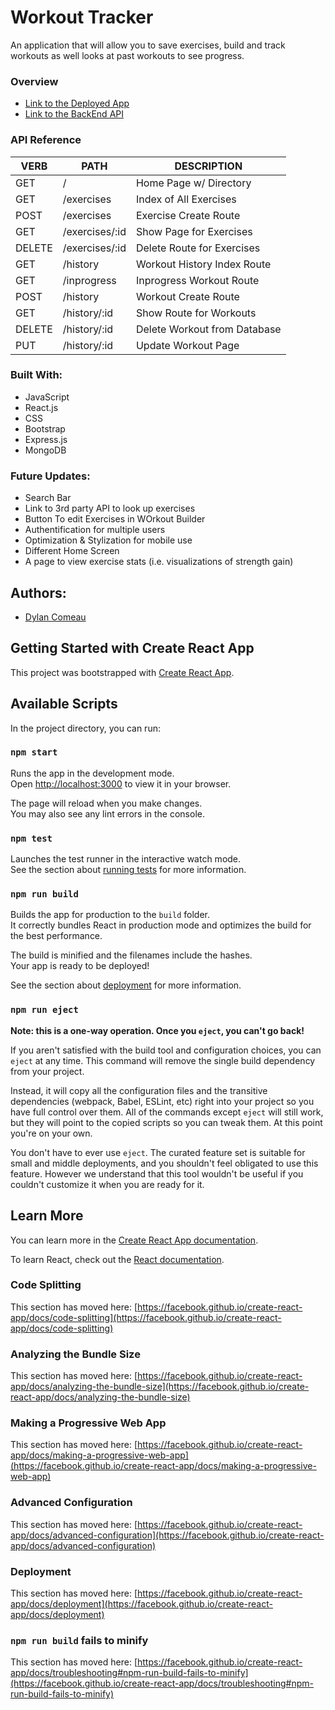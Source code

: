# Workout Tracker
An application that will allow you to save exercises, build and track workouts as well looks at past workouts to see progress.

### Overview
- [Link to the Deployed App](https://wotrackerdc.herokuapp.com/)
- [Link to the BackEnd API](https://trackerbackenddcc.herokuapp.com/)

### API Reference
   VERB 		 | 		  PATH 		 |  	 DESCRIPTION
------------ | ------------- | -------------------
GET | / | Home Page w/ Directory |
GET | /exercises | Index of All Exercises |
POST | /exercises | Exercise Create Route|
GET | /exercises/:id | Show Page for Exercises |
DELETE | /exercises/:id | Delete Route for Exercises |
GET | /history | Workout History Index Route |
GET | /inprogress| Inprogress Workout Route |
POST | /history| Workout Create Route |
GET | /history/:id | Show Route for Workouts |
DELETE | /history/:id | Delete Workout from Database |
PUT | /history/:id | Update Workout Page |


### Built With:
* JavaScript
* React.js
* CSS
* Bootstrap
* Express.js
* MongoDB

### Future Updates:
* Search Bar
* Link to 3rd party API to look up exercises
* Button To edit Exercises in WOrkout Builder
* Authentification for multiple users
* Optimization & Stylization for mobile use
* Different Home Screen
* A page to view exercise stats (i.e. visualizations of strength gain)


## Authors:
- [Dylan Comeau](https://github.com/comeaudc/)


## Getting Started with Create React App

This project was bootstrapped with [Create React App](https://github.com/facebook/create-react-app).

## Available Scripts

In the project directory, you can run:

### `npm start`

Runs the app in the development mode.\
Open [http://localhost:3000](http://localhost:3000) to view it in your browser.

The page will reload when you make changes.\
You may also see any lint errors in the console.

### `npm test`

Launches the test runner in the interactive watch mode.\
See the section about [running tests](https://facebook.github.io/create-react-app/docs/running-tests) for more information.

### `npm run build`

Builds the app for production to the `build` folder.\
It correctly bundles React in production mode and optimizes the build for the best performance.

The build is minified and the filenames include the hashes.\
Your app is ready to be deployed!

See the section about [deployment](https://facebook.github.io/create-react-app/docs/deployment) for more information.

### `npm run eject`

**Note: this is a one-way operation. Once you `eject`, you can't go back!**

If you aren't satisfied with the build tool and configuration choices, you can `eject` at any time. This command will remove the single build dependency from your project.

Instead, it will copy all the configuration files and the transitive dependencies (webpack, Babel, ESLint, etc) right into your project so you have full control over them. All of the commands except `eject` will still work, but they will point to the copied scripts so you can tweak them. At this point you're on your own.

You don't have to ever use `eject`. The curated feature set is suitable for small and middle deployments, and you shouldn't feel obligated to use this feature. However we understand that this tool wouldn't be useful if you couldn't customize it when you are ready for it.

## Learn More

You can learn more in the [Create React App documentation](https://facebook.github.io/create-react-app/docs/getting-started).

To learn React, check out the [React documentation](https://reactjs.org/).

### Code Splitting

This section has moved here: [https://facebook.github.io/create-react-app/docs/code-splitting](https://facebook.github.io/create-react-app/docs/code-splitting)

### Analyzing the Bundle Size

This section has moved here: [https://facebook.github.io/create-react-app/docs/analyzing-the-bundle-size](https://facebook.github.io/create-react-app/docs/analyzing-the-bundle-size)

### Making a Progressive Web App

This section has moved here: [https://facebook.github.io/create-react-app/docs/making-a-progressive-web-app](https://facebook.github.io/create-react-app/docs/making-a-progressive-web-app)

### Advanced Configuration

This section has moved here: [https://facebook.github.io/create-react-app/docs/advanced-configuration](https://facebook.github.io/create-react-app/docs/advanced-configuration)

### Deployment

This section has moved here: [https://facebook.github.io/create-react-app/docs/deployment](https://facebook.github.io/create-react-app/docs/deployment)

### `npm run build` fails to minify

This section has moved here: [https://facebook.github.io/create-react-app/docs/troubleshooting#npm-run-build-fails-to-minify](https://facebook.github.io/create-react-app/docs/troubleshooting#npm-run-build-fails-to-minify)
